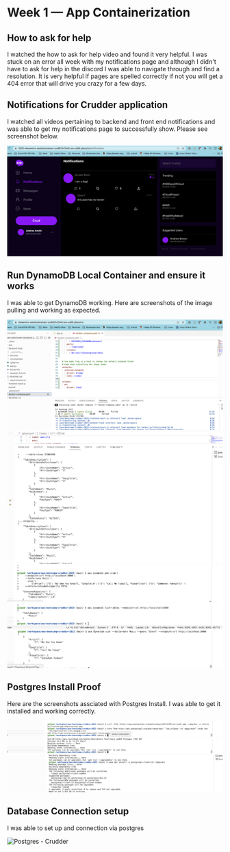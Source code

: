 # Week 1 — App Containerization

## How to ask for help
I watched the how to ask for help video and found it very helpful.  I was stuck on an error all week with my notifications page and although I didn't have to ask for help in the discord I was able to navigate through and find a resolution.  It is very helpful if pages are spelled correctly if not you will get a 404 error that will drive you crazy for a few days.

## Notifications for Crudder application
I watched all videos pertaining to backend and front end notifications and was able to get my notifications page to successfully show.  Please see screenshot below.

![Notifications_Feed - Cuddur](assets/Notifcations_Feed.png)

## Run DynamoDB Local Container and ensure it works
I was able to get DynamoDB working.  Here are screenshots of the image pulling and working as expected.

![DynamoDB - Cruddur](assets/DynamoDB.png)
![DynamoDB - Crudder](assets/DynamoTable_Create.png)
![DynamoDB - Crudder](assets/DynamoTable_ItemCreate.png)
![DynamoDB - Crudder](assets/DynamoTable_ListTable.png)
![DynamoDB - Crudder](assets/DynamoTable_GetRecords.png)

## Postgres Install Proof
Here are the screenshots assciated with Postgres Install.  I was able to get it installed and working correctly.

![Postgres - Crudder](assets/PostGresInstall_p1.png)
![Postgres - Crudder](assets/PostgresInstall_p2.png)
![Postgres - Crudder](assets/PostgresInstall_p3.png)

## Database Connection setup
I was able to set up and connection via postgres

![Postgres - Crudder](assets/Database_Connection.png.png)
